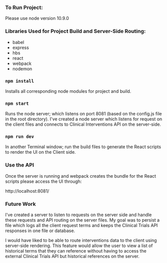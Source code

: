 ### To Run Project:

Please use node version 10.9.0

### Libraries Used for Project Build and Server-Side Routing:

* babel
* express
* hbs
* react
* webpack
* nodemon

### `npm install`

Installs all corresponding node modules for project and build.

### `npm start`

Runs the node server; which listens on port 8081 (based on the config.js file in the root directory). I've created a
node server which listens for request on the client files and connects to Clinical Interventions API on the
server-side.

### `npm run dev`

In another Terminal window; run the build files to generate the React scripts to render the UI on the Client side.

### Use the API

Once the server is running and webpack creates the bundle for the React scripts please access the UI through:

http://localhost:8081/

### Future Work

I've created a server to listen to requests on the server side and handle these requests and API routing on the
server files. My goal was to persist a file which logs all the client request terms and keeps the Clinical Trials API
responses in one file or database.

I would have liked to be able to route interventions data to the client
using server-side rendering. This feature would allow the user to view a list of historical terms that they can
reference without having to access the external Clinical Trials API but historical references on the server.